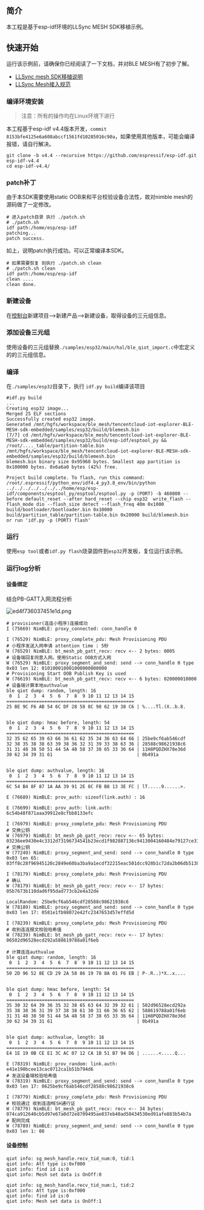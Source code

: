 ## 简介

本工程是基于esp-idf环境的LLSync MESH SDK移植示例。

## 快速开始

运行该示例前，请确保你已经阅读了一下文档，并对BLE MESH有了初步了解。

- [LLSync mesh SDK移植说明](../../docs/LLSync_Mesh_SDK移植说明.md)
- [LLSync Mesh接入规范](../../docs/LLSync_Mesh接入规范.md)

### 编译环境安装

> 注意：所有的操作均在Linux环境下进行

本工程基于esp-idf v4.4版本开发，`commit 8153bfe4125e6a608abccf1561fd10285016c90a`，如果使用其他版本，可能会编译报错，请自行解决。

```shell
git clone -b v4.4 --recursive https://github.com/espressif/esp-idf.git esp-idf-v4.4
cd esp-idf-v4.4/
```

### patch补丁

由于本SDK需要使用static OOB来和平台校验设备合法性，故对nimble mesh的源码做了一定修改。

```shell
# 进入patch目录 执行 ./patch.sh
# ./patch.sh 
idf path:/home/esp/esp-idf
patching...
patch success.
```

如上，说明patch执行成功。可以正常编译本SDK。

```shell
# 如果需要恢复 则执行 ./patch.sh clean 
# ./patch.sh clean
idf path:/home/esp/esp-idf
clean ....
clean done.
```

### 新建设备

在[控制台](https://console.cloud.tencent.com/iotexplorer)新建项目-->新建产品-->新建设备，取得设备的三元组信息。

### 添加设备三元组

使用设备的三元组替换`./samples/esp32/main/hal/ble_qiot_import.c`中宏定义的的三元组信息。

### 编译

在`./samples/esp32`目录下，执行 `idf.py build`编译该项目

```shell
#idf.py build
...
Creating esp32 image...
Merged 25 ELF sections
Successfully created esp32 image.
Generated /mnt/hgfs/workspace/ble_mesh/tencentcloud-iot-explorer-BLE-MESH-sdk-embedded/samples/esp32/build/blemesh.bin
[7/7] cd /mnt/hgfs/workspace/ble_mesh/tencentcloud-iot-explorer-BLE-MESH-sdk-embedded/samples/esp32/build/esp-idf/esptool_py && /root/...._table/partition-table.bin /mnt/hgfs/workspace/ble_mesh/tencentcloud-iot-explorer-BLE-MESH-sdk-embedded/samples/esp32/build/blemesh.bin
blemesh.bin binary size 0x95960 bytes. Smallest app partition is 0x100000 bytes. 0x6a6a0 bytes (42%) free.

Project build complete. To flash, run this command:
/root/.espressif/python_env/idf4.4_py3.8_env/bin/python ../../../../../../../home/esp/esp-idf/components/esptool_py/esptool/esptool.py -p (PORT) -b 460800 --before default_reset --after hard_reset --chip esp32  write_flash --flash_mode dio --flash_size detect --flash_freq 40m 0x1000 build/bootloader/bootloader.bin 0x10000 build/partition_table/partition-table.bin 0x20000 build/blemesh.bin
or run 'idf.py -p (PORT) flash'
```

### 运行

使用`esp tool`或者`idf.py flash`烧录固件到`esp32`开发板，复位运行该示例。

### 运行log分析

#### 设备绑定

结合PB-GATT入网流程分析

![ed4f736037451e1d.png](https://i.bmp.ovh/imgs/2022/07/13/ed4f736037451e1d.png)

```shell
# provisioner(连连小程序)连接成功
I (75669) NimBLE: proxy_connected: conn_handle 0

I (76529) NimBLE: proxy_complete_pdu: Mesh Provisioning PDU
# 小程序发送入网申请 attention time : 5秒
W (76529) NimBLE: bt_mesh_pb_gatt_recv: recv <-- 2 bytes: 0005
# 设备端回复同意入网。使用Static OOB方式入网
W (76529) NimBLE: proxy_segment_and_send: send --> conn_handle 0 type 0x03 len 12: 010100010001000000000000
# Provisioning Start OOB Publish Key is used
W (76619) NimBLE: bt_mesh_pb_gatt_recv: recv <-- 6 bytes: 020000010000
# 设备端计算本地authvalue
ble qiot dump: random, length: 16
 0  1  2  3  4  5  6  7  8  9 10 11 12 13 14 15
===============================================
25 BE 9C F6 AB 54 6C DF 28 58 8C 98 62 19 38 C6 | %....Tl.(X..b.8.


ble qiot dump: hmac before, length: 54
 0  1  2  3  4  5  6  7  8  9 10 11 12 13 14 15
===============================================
32 35 62 65 39 63 66 36 61 62 35 34 36 63 64 66 | 25be9cf6ab546cdf
32 38 35 38 38 63 39 38 36 32 31 39 33 38 63 36 | 28588c98621938c6
31 31 48 38 50 51 44 5A 48 58 37 38 65 33 36 64 | 11H8PQDZHX78e36d
30 62 34 39 31 61                               | 0b491a


ble qiot dump: authvalue, length: 16
 0  1  2  3  4  5  6  7  8  9 10 11 12 13 14 15
===============================================
6C 54 B4 8F 87 1A AA 39 91 2E 8C FB B8 13 3E FC | lT.....9......>.

E (76689) NimBLE: prov_auth: sizeof(link.auth) : 16

E (76699) NimBLE: prov_auth: link.auth: 6c54b48f871aaa39912e8cfbb8133efc

I (76979) NimBLE: proxy_complete_pdu: Mesh Provisioning PDU
# 交换公钥
W (76979) NimBLE: bt_mesh_pb_gatt_recv: recv <-- 65 bytes: 03236ee9430e4c3312d73196734541b23ecd1f982887136c9413004160484e79127ce316706be5751cb6474c4cf8ec7c570e42249d0e3e788625b5bc3f40e0fd5a
# 交换公钥
W (77249) NimBLE: proxy_segment_and_send: send --> conn_handle 0 type 0x03 len 65: 03ff8c28f96945120c2849e60ba3ba9a1ecdf32215eac501dcc928b1c72da2b06db51387a05740d75d344464bb0d1aebc98228a97c4832a123bc90996b02976429

I (78179) NimBLE: proxy_complete_pdu: Mesh Provisioning PDU
# 确认
W (78179) NimBLE: bt_mesh_pb_gatt_recv: recv <-- 17 bytes: 05b7673b110dad6f95dad773cb2e4a32de

LocalRandom: 25be9cf6ab546cdf28588c98621938c6
W (78189) NimBLE: proxy_segment_and_send: send --> conn_handle 0 type 0x03 len 17: 0581e1fb98072e42fc2347653d57effd5d

I (78239) NimBLE: proxy_complete_pdu: Mesh Provisioning PDU
# 收到连连报文校验哈希值
W (78239) NimBLE: bt_mesh_pb_gatt_recv: recv <-- 17 bytes: 06502d96528ecd292a588619788a01f6eb

# 计算连连authvalue
ble qiot dump: random, length: 16
 0  1  2  3  4  5  6  7  8  9 10 11 12 13 14 15
===============================================
50 2D 96 52 8E CD 29 2A 58 86 19 78 8A 01 F6 EB | P-.R..)*X..x....


ble qiot dump: hmac before, length: 54
 0  1  2  3  4  5  6  7  8  9 10 11 12 13 14 15
===============================================
35 30 32 64 39 36 35 32 38 65 63 64 32 39 32 61 | 502d96528ecd292a
35 38 38 36 31 39 37 38 38 61 30 31 66 36 65 62 | 588619788a01f6eb
31 31 48 38 50 51 44 5A 48 58 37 38 65 33 36 64 | 11H8PQDZHX78e36d
30 62 34 39 31 61                               | 0b491a


ble qiot dump: authvalue, length: 16
 0  1  2  3  4  5  6  7  8  9 10 11 12 13 14 15
===============================================
E4 1E 19 0B CE E1 3C AC 07 12 CA 1B 51 B7 94 D6 | ......<.....Q...

E (78319) NimBLE: prov_random: link.auth: e41e190bcee13cac0712ca1b51b794d6
# 发送设备端校验哈希值
W (78319) NimBLE: proxy_segment_and_send: send --> conn_handle 0 type 0x03 len 17: 0625be9cf6ab546cdf28588c98621938c6

I (78779) NimBLE: proxy_complete_pdu: Mesh Provisioning PDU
# 校验通过 收到连连MESH通行证
W (78779) NimBLE: bt_mesh_pb_gatt_recv: recv <-- 34 bytes: 074ca912640cb5d97e67a0d72e8709495ae037eb40ad58434530ed91afe883b54b7a
# 配网完成
W (78789) NimBLE: proxy_segment_and_send: send --> conn_handle 0 type 0x03 len 1: 08

```



#### 设备控制

```shell
qiot info: sg_mesh_handle.recv_tid_num:0, tid:1
qiot info: Att type is:0xf000
qiot info: find id is:0
qiot info: Mesh set data is OnOff:0

qiot info: sg_mesh_handle.recv_tid_num:1, tid:2
qiot info: Att type is:0xf000
qiot info: find id is:0
qiot info: Mesh set data is OnOff:1

```





